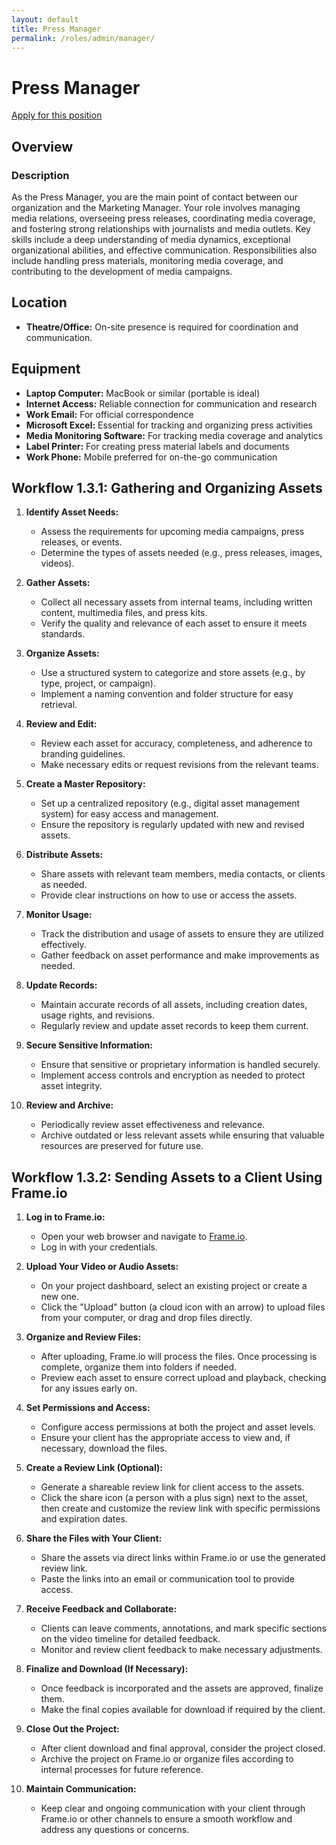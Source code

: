 ```yaml
---
layout: default  
title: Press Manager  
permalink: /roles/admin/manager/  
---
```


# Press Manager
<a href="{{ '/apply/press_manager_apply/' | relative_url }}">Apply for this position</a>

## Overview

### Description

As the Press Manager, you are the main point of contact between our organization and the Marketing Manager. Your role involves managing media relations, overseeing press releases, coordinating media coverage, and fostering strong relationships with journalists and media outlets. Key skills include a deep understanding of media dynamics, exceptional organizational abilities, and effective communication. Responsibilities also include handling press materials, monitoring media coverage, and contributing to the development of media campaigns.

## Location

- **Theatre/Office:** On-site presence is required for coordination and communication.

## Equipment

- **Laptop Computer:** MacBook or similar (portable is ideal)
- **Internet Access:** Reliable connection for communication and research
- **Work Email:** For official correspondence
- **Microsoft Excel:** Essential for tracking and organizing press activities
- **Media Monitoring Software:** For tracking media coverage and analytics
- **Label Printer:** For creating press material labels and documents
- **Work Phone:** Mobile preferred for on-the-go communication

## Workflow 1.3.1: Gathering and Organizing Assets

1. **Identify Asset Needs:**
   - Assess the requirements for upcoming media campaigns, press releases, or events.
   - Determine the types of assets needed (e.g., press releases, images, videos).

2. **Gather Assets:**
   - Collect all necessary assets from internal teams, including written content, multimedia files, and press kits.
   - Verify the quality and relevance of each asset to ensure it meets standards.

3. **Organize Assets:**
   - Use a structured system to categorize and store assets (e.g., by type, project, or campaign).
   - Implement a naming convention and folder structure for easy retrieval.

4. **Review and Edit:**
   - Review each asset for accuracy, completeness, and adherence to branding guidelines.
   - Make necessary edits or request revisions from the relevant teams.

5. **Create a Master Repository:**
   - Set up a centralized repository (e.g., digital asset management system) for easy access and management.
   - Ensure the repository is regularly updated with new and revised assets.

6. **Distribute Assets:**
   - Share assets with relevant team members, media contacts, or clients as needed.
   - Provide clear instructions on how to use or access the assets.

7. **Monitor Usage:**
   - Track the distribution and usage of assets to ensure they are utilized effectively.
   - Gather feedback on asset performance and make improvements as needed.

8. **Update Records:**
   - Maintain accurate records of all assets, including creation dates, usage rights, and revisions.
   - Regularly review and update asset records to keep them current.

9. **Secure Sensitive Information:**
   - Ensure that sensitive or proprietary information is handled securely.
   - Implement access controls and encryption as needed to protect asset integrity.

10. **Review and Archive:**
    - Periodically review asset effectiveness and relevance.
    - Archive outdated or less relevant assets while ensuring that valuable resources are preserved for future use.

## Workflow 1.3.2: Sending Assets to a Client Using Frame.io

1. **Log in to Frame.io:**
   - Open your web browser and navigate to [Frame.io](https://www.frame.io/).
   - Log in with your credentials.

2. **Upload Your Video or Audio Assets:**
   - On your project dashboard, select an existing project or create a new one.
   - Click the "Upload" button (a cloud icon with an arrow) to upload files from your computer, or drag and drop files directly.

3. **Organize and Review Files:**
   - After uploading, Frame.io will process the files. Once processing is complete, organize them into folders if needed.
   - Preview each asset to ensure correct upload and playback, checking for any issues early on.

4. **Set Permissions and Access:**
   - Configure access permissions at both the project and asset levels.
   - Ensure your client has the appropriate access to view and, if necessary, download the files.

5. **Create a Review Link (Optional):**
   - Generate a shareable review link for client access to the assets.
   - Click the share icon (a person with a plus sign) next to the asset, then create and customize the review link with specific permissions and expiration dates.

6. **Share the Files with Your Client:**
   - Share the assets via direct links within Frame.io or use the generated review link.
   - Paste the links into an email or communication tool to provide access.

7. **Receive Feedback and Collaborate:**
   - Clients can leave comments, annotations, and mark specific sections on the video timeline for detailed feedback.
   - Monitor and review client feedback to make necessary adjustments.

8. **Finalize and Download (If Necessary):**
   - Once feedback is incorporated and the assets are approved, finalize them.
   - Make the final copies available for download if required by the client.

9. **Close Out the Project:**
   - After client download and final approval, consider the project closed.
   - Archive the project on Frame.io or organize files according to internal processes for future reference.

10. **Maintain Communication:**
    - Keep clear and ongoing communication with your client through Frame.io or other channels to ensure a smooth workflow and address any questions or concerns.